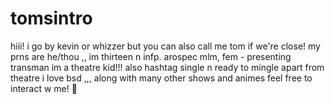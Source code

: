 # tomsintro
hiii!
i go by kevin or whizzer but you can also call me tom if we're close!
my prns are he/thou ,, im thirteen n infp.
arospec mlm, fem - presenting transman 
im a theatre kid!!! also hashtag single n ready to mingle
apart from theatre i love bsd ,,, along with many other shows and animes
feel free to interact w me! 🫶
